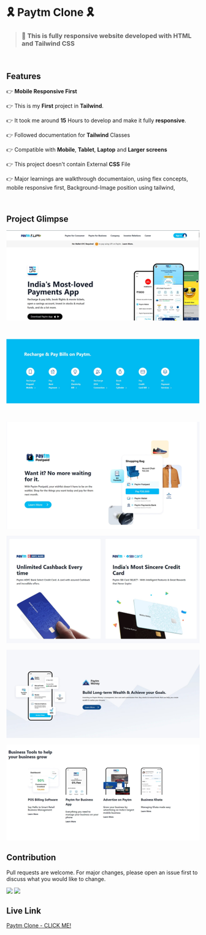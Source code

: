 # 🎗️ **Paytm Clone** 🎗️

> ### 📱 **This is fully responsive website developed with HTML and Tailwind CSS**

<br>

## **Features**

👉 **Mobile Responsive First**

👉 This is my **First** project in **Tailwind**.

👉 It took me around **15** Hours to develop and make it fully **responsive**.

👉 Followed documentation for **Tailwind** Classes

👉 Compatible with **Mobile**, **Tablet**, **Laptop** and **Larger screens**

👉 This project doesn't contain External **CSS** File

👉 Major learnings are walkthrough documentaion, using flex concepts, mobile responsive first, Background-Image position using tailwind,

<br>

## Project Glimpse

![](./asserts/screen1.jpg)

<br>

![](./asserts/screen2.jpg)

<br>

![](./asserts/screen3.jpg)

![](./asserts/screen4.jpg)

![](./asserts/screen5.jpg)

![](./asserts/screen6.jpg)

## Contribution

Pull requests are welcome. For major changes, please open an issue first to discuss what you would like to change.

![](https://img.shields.io/badge/TIme-15%20Hours-red)
![](https://img.shields.io/badge/Build%20By-Tailwind%20%26%20HTML-blue)

## Live Link

[Paytm Clone - CLICK ME!](https://16-abhishek-paytm-clone.netlify.app/)
